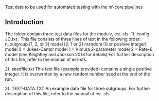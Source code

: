 Test data to be used for automated testing with the nf-core pipelines


## Introduction
The folder contain three test data files for the module, est-sfs:
1). config-JC.txt : This file consists of three lines of text in the following order:
n_outgroup [1, 2, or 3]
model [0, 1 or 2]
nrandom [0 or positive integer]
model
0 = Jukes-Cantor model
1 = Kimura 2-parameter model
2 = Rate-6 model (see Keightley and Jackson 2018 for details)
For further description of this file, refer to the manual of est-sfs. 

2). seedfile.txt
This text file (example provided) contains a single positive integer. It is overwritten by a new random
number seed at the end of the run.

3). TEST-DATA.TXT
An example data file for three outgroups. For further description of this file, refer to the manual of est-sfs. 
